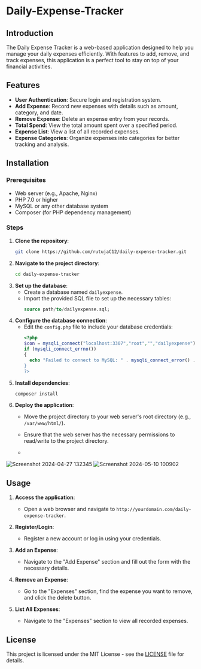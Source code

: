 # Daily-Expense-Tracker


## Introduction
The Daily Expense Tracker is a web-based application designed to help you manage your daily expenses efficiently. With features to add, remove, and track expenses, this application is a perfect tool to stay on top of your financial activities.

## Features
- **User Authentication**: Secure login and registration system.
- **Add Expense**: Record new expenses with details such as amount, category, and date.
- **Remove Expense**: Delete an expense entry from your records.
- **Total Spend**: View the total amount spent over a specified period.
- **Expense List**: View a list of all recorded expenses.
- **Expense Categories**: Organize expenses into categories for better tracking and analysis.

## Installation

### Prerequisites
- Web server (e.g., Apache, Nginx)
- PHP 7.0 or higher
- MySQL or any other database system
- Composer (for PHP dependency management)

### Steps
1. **Clone the repository**:
    ```bash
    git clone https://github.com/rutujaC12/daily-expense-tracker.git
    ```
2. **Navigate to the project directory**:
    ```bash
    cd daily-expense-tracker
    ```
3. **Set up the database**:
    - Create a database named `dailyexpense`.
    - Import the provided SQL file to set up the necessary tables:
      ```sql
      source path/to/dailyexpense.sql;
      ```
4. **Configure the database connection**:
    - Edit the `config.php` file to include your database credentials:
      ```php
      <?php
      $con = mysqli_connect("localhost:3307","root","","dailyexpense");
      if (mysqli_connect_errno())
      {
        echo "Failed to connect to MySQL: " . mysqli_connect_error() .";
      }
      ?>
      ```
5. **Install dependencies**:
    ```bash
    composer install
    ```
6. **Deploy the application**:
    - Move the project directory to your web server's root directory (e.g., `/var/www/html/`).
    - Ensure that the web server has the necessary permissions to read/write to the project directory.
  
    - 
![Screenshot 2024-04-27 132345](https://github.com/rutujaC12/Daily-Expense-Tracker/assets/130744778/b6c9bfd8-cfe6-4b1b-a96d-4a00e3aabecb)
![Screenshot 2024-05-10 100902](https://github.com/rutujaC12/Daily-Expense-Tracker/assets/130744778/d5e8962f-4345-4670-9e24-14626fa4476a)


## Usage
1. **Access the application**:
    - Open a web browser and navigate to `http://yourdomain.com/daily-expense-tracker`.

2. **Register/Login**:
    - Register a new account or log in using your credentials.

3. **Add an Expense**:
    - Navigate to the "Add Expense" section and fill out the form with the necessary details.

4. **Remove an Expense**:
    - Go to the "Expenses" section, find the expense you want to remove, and click the delete button.

5. **List All Expenses**:
    - Navigate to the "Expenses" section to view all recorded expenses.

## License

This project is licensed under the MIT License - see the [LICENSE](LICENSE) file for details.

